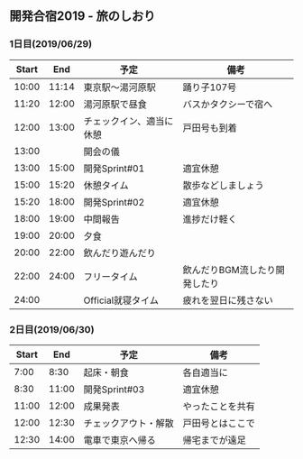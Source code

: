 ## 開発合宿2019 - 旅のしおり

### 1日目(2019/06/29)

|Start|End|予定|備考|
|--|--|--|--|
|10:00|11:14|東京駅～湯河原駅|踊り子107号|
|11:20|12:00|湯河原駅で昼食|バスかタクシーで宿へ|
|12:00|13:00|チェックイン、適当に休憩|戸田号も到着|
|13:00||開会の儀||
|13:00|15:00|開発Sprint#01|適宜休憩|
|15:00|15:20|休憩タイム|散歩などしましょう|
|15:20|18:00|開発Sprint#02|適宜休憩|
|18:00|19:00|中間報告|進捗だけ軽く|
|19:00|20:00|夕食||
|20:00|22:00|飲んだり遊んだり||
|22:00|24:00|フリータイム|飲んだりBGM流したり開発したり|
|24:00||Official就寝タイム|疲れを翌日に残さない|

### 2日目(2019/06/30)

|Start|End|予定|備考|
|--|--|--|--|
|7:00|8:30|起床・朝食|各自適当に|
|8:30|11:00|開発Sprint#03|適宜休憩|
|11:00|12:00|成果発表|やったことを共有|
|12:00|12:30|チェックアウト・解散|戸田号とはここで|
|12:30|14:00|電車で東京へ帰る|帰宅までが遠足|

